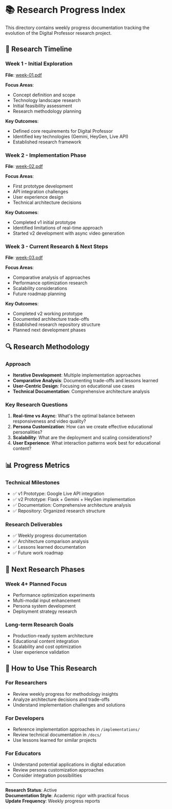 # 📚 Research Progress Index

This directory contains weekly progress documentation tracking the evolution of the Digital Professor research project.

## 📅 Research Timeline

### Week 1 - Initial Exploration
**File**: [week-01.pdf](week-01.pdf)

**Focus Areas**:
- Concept definition and scope
- Technology landscape research
- Initial feasibility assessment
- Research methodology planning

**Key Outcomes**:
- Defined core requirements for Digital Professor
- Identified key technologies (Gemini, HeyGen, Live API)
- Established research framework

### Week 2 - Implementation Phase
**File**: [week-02.pdf](week-02.pdf)

**Focus Areas**:
- First prototype development
- API integration challenges
- User experience design
- Technical architecture decisions

**Key Outcomes**:
- Completed v1 initial prototype
- Identified limitations of real-time approach
- Started v2 development with async video generation

### Week 3 - Current Research & Next Steps
**File**: [week-03.pdf](week-03_CurrentResearch&NextSteps.pdf)

**Focus Areas**:
- Comparative analysis of approaches
- Performance optimization research
- Scalability considerations
- Future roadmap planning

**Key Outcomes**:
- Completed v2 working prototype
- Documented architecture trade-offs
- Established research repository structure
- Planned next development phases

## 🔍 Research Methodology

### Approach
- **Iterative Development**: Multiple implementation approaches
- **Comparative Analysis**: Documenting trade-offs and lessons learned
- **User-Centric Design**: Focusing on educational use cases
- **Technical Documentation**: Comprehensive architecture analysis

### Key Research Questions
1. **Real-time vs Async**: What's the optimal balance between responsiveness and video quality?
2. **Persona Customization**: How can we create effective educational personalities?
3. **Scalability**: What are the deployment and scaling considerations?
4. **User Experience**: What interaction patterns work best for educational content?

## 📊 Progress Metrics

### Technical Milestones
- ✅ v1 Prototype: Google Live API integration
- ✅ v2 Prototype: Flask + Gemini + HeyGen implementation
- ✅ Documentation: Comprehensive architecture analysis
- ✅ Repository: Organized research structure

### Research Deliverables
- ✅ Weekly progress documentation
- ✅ Architecture comparison analysis
- ✅ Lessons learned documentation
- ✅ Future work roadmap

## 🎯 Next Research Phases

### Week 4+ Planned Focus
- Performance optimization experiments
- Multi-modal input enhancement
- Persona system development
- Deployment strategy research

### Long-term Research Goals
- Production-ready system architecture
- Educational content integration
- Scalability and cost optimization
- User experience validation

## 📖 How to Use This Research

### For Researchers
- Review weekly progress for methodology insights
- Analyze architecture decisions and trade-offs
- Understand implementation challenges and solutions

### For Developers
- Reference implementation approaches in `/implementations/`
- Review technical documentation in `/docs/`
- Use lessons learned for similar projects

### For Educators
- Understand potential applications in digital education
- Review persona customization approaches
- Consider integration possibilities

---

**Research Status**: Active  
**Documentation Style**: Academic rigor with practical focus  
**Update Frequency**: Weekly progress reports

